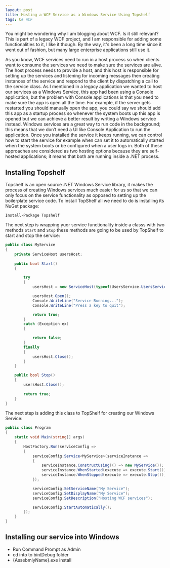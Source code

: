 ```yaml
---
layout: post
title: Hosting a WCF Service as a Windows Service Using Topshelf
tags: C# WCF
---
```

You might be wondering why I am blogging about WCF. Is it still relevant?  This is part of a legacy WCF project, and I am responsible for adding some functionalities to it, I like it though. By the way, it's been a long time since it went out of fashion, but many large enterprise applications still use it. 

As you know, WCF services need to run in a host process so when clients want to consume the services we need to make sure the services are alive. The host process needs to provide a host, and this host is responsible for setting up the services and listening for incoming messages then creating instances of the service and respond to the client by dispatching a call to the service class. As I mentioned in a legacy application we wanted to host our services as a Windows Service, this app had been using a Console application, but the problem with Console applications is that you need to make sure the app is open all the time. For example, if the server gets restarted you should manually open the app, you could say we should add this app as a startup process so whenever the system boots up this app is opened but we can achieve a better result by writing a Windows service instead. Windows services are a great way to run code in the background; this means that we don’t need a UI like Console Application to run the application. Once you installed the service it keeps running, we can control how to start the service for example when can set it to automatically started when the system boots or be configured when a user logs in. Both of these approaches are considered as two hosting options because they are self-hosted applications; it means that both are running inside a .NET process.

## Installing Topshelf
Topshelf is an open source .NET Windows Service library, it makes the process of creating Windows services much easier for us so that we can only focus on the service functionality as opposed to setting up the boilerplate service code. To install TopShelf all we need to do is installing its NuGet package:

```
Install-Package Topshelf
```

The next step is wrapping yuor service functionality inside a classs with two methods `Start` and `Stop` these methods are going to be used by TopShelf to start and stop the service:


```csharp
public class MyService
{
    private ServiceHost usersHost;
    
    public bool Start()
    {

        try
        {
            usersHost = new ServiceHost(typeof(UsersService.UsersService));

            usersHost.Open();
            Console.WriteLine("Service Running...");
            Console.WriteLine("Press a key to quit");

            return true;
        }
        catch (Exception ex)
        {

            return false;
        }
        finally
        {
            usersHost.Close();
        }
    }

    public bool Stop()
    {
        usersHost.Close();
        
        return true;
    }
}
```

The next step is adding this class to TopShelf for creating our Windows Service:

```csharp
public class Program
{
    static void Main(string[] args)
    {
        HostFactory.Run(serviceConfig => 
        {
            serviceConfig.Service<MyService>(serviceInstance => 
            {
                serviceInstance.ConstructUsing(() => new MyService());
                serviceInstance.WhenStarted(execute => execute.Start());
                serviceInstance.WhenStopped(execute => execute.Stop());
            });

            serviceConfig.SetServiceName("My Service");
            serviceConfig.SetDisplayName("My Service");
            serviceConfig.SetDescription("Hosting WCF services");

            serviceConfig.StartAutomatically();
        });
    }
}
```

## Installing our service into Windows
- Run Command Prompt as Admin
- cd into to bin\Debug folder
- {AssebmlyName}.exe install